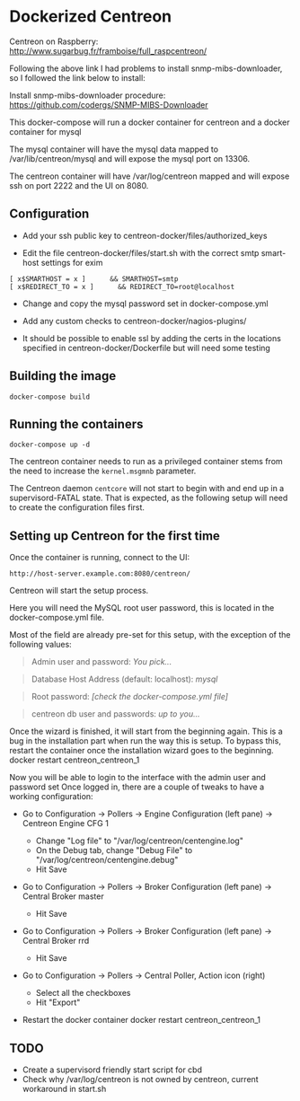 # Dockerized Centreon

Centreon on Raspberry:
http://www.sugarbug.fr/framboise/full_raspcentreon/

Following the above link I had problems to install snmp-mibs-downloader, so I followed the link below to install:

Install snmp-mibs-downloader procedure:
https://github.com/codergs/SNMP-MIBS-Downloader

This docker-compose will run a docker container for centreon and a docker container for mysql

The mysql container will have the mysql data mapped to /var/lib/centreon/mysql and will expose the mysql port on 13306.

The centreon container will have /var/log/centreon mapped and will expose ssh on port 2222 and the UI on 8080.

## Configuration

* Add your ssh public key to centreon-docker/files/authorized_keys

* Edit the file centreon-docker/files/start.sh with the correct smtp smart-host settings for exim

```
[ x$SMARTHOST = x ]      && SMARTHOST=smtp
[ x$REDIRECT_TO = x ]      && REDIRECT_TO=root@localhost
```
* Change and copy the mysql password set in docker-compose.yml

* Add any custom checks to centreon-docker/nagios-plugins/

* It should be possible to enable ssl by adding the certs in the locations specified in centreon-docker/Dockerfile but will need some testing

## Building the image

	docker-compose build 

## Running the containers

	docker-compose up -d

The centreon container needs to run as a privileged container stems from the need to increase the `kernel.msgmnb` parameter.

The Centreon daemon `centcore` will not start to begin with and end up in a supervisord-FATAL state. That is expected, as the following setup will need to create the configuration files first. 

## Setting up Centreon for the first time

Once the container is running, connect to the UI:

	http://host-server.example.com:8080/centreon/

Centreon will start the setup process. 

Here you will need the MySQL root user password, this is located in the docker-compose.yml file.

Most of the field are already pre-set for this setup, with the exception of the following values:
> Admin user and password: *You pick...*

> Database Host Address (default: localhost): *mysql*

> Root password: *[check the docker-compose.yml file]*

> centreon db user and passwords: *up to you...*

Once the wizard is finished, it will start from the beginning again. This is a bug in the installation part when run the way this is setup.
To bypass this, restart the container once the installation wizard goes to the beginning.
	docker restart centreon_centreon_1

Now you will be able to login to the interface with the admin user and password set
Once logged in, there are a couple of tweaks to have a working configuration:

* Go to Configuration -> Pollers -> Engine Configuration (left pane) -> Centreon Engine CFG 1
  * Change "Log file" to "/var/log/centreon/centengine.log"
  * On the Debug tab, change "Debug File" to "/var/log/centreon/centengine.debug"
  * Hit Save

* Go to Configuration -> Pollers -> Broker Configuration (left pane) -> Central Broker master
  * Hit Save

* Go to Configuration -> Pollers -> Broker Configuration (left pane) -> Central Broker rrd
  * Hit Save

* Go to Configuration -> Pollers -> Central Poller, Action icon (right)
  * Select all the checkboxes
  * Hit "Export"

* Restart the docker container
	docker restart centreon_centreon_1
 
## TODO

* Create a supervisord friendly start script for cbd
* Check why /var/log/centreon is not owned by centreon, current workaround in start.sh